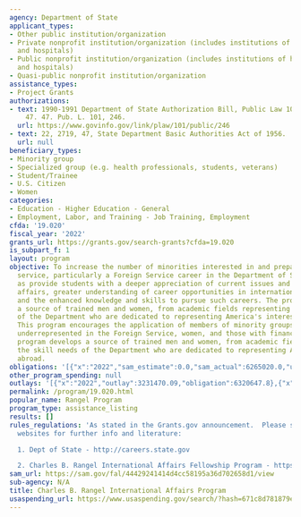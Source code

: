 ```yaml
---
agency: Department of State
applicant_types:
- Other public institution/organization
- Private nonprofit institution/organization (includes institutions of higher education
  and hospitals)
- Public nonprofit institution/organization (includes institutions of higher education
  and hospitals)
- Quasi-public nonprofit institution/organization
assistance_types:
- Project Grants
authorizations:
- text: 1990-1991 Department of State Authorization Bill, Public Law 101-246, 42 Stat.
    47. 47. Pub. L. 101, 246.
  url: https://www.govinfo.gov/link/plaw/101/public/246
- text: 22, 2719, 47, State Department Basic Authorities Act of 1956.
  url: null
beneficiary_types:
- Minority group
- Specialized group (e.g. health professionals, students, veterans)
- Student/Trainee
- U.S. Citizen
- Women
categories:
- Education - Higher Education - General
- Employment, Labor, and Training - Job Training, Employment
cfda: '19.020'
fiscal_year: '2022'
grants_url: https://grants.gov/search-grants?cfda=19.020
is_subpart_f: 1
layout: program
objective: To increase the number of minorities interested in and prepared for international
  service, particularly a Foreign Service career in the Department of State as well
  as provide students with a deeper appreciation of current issues and trends in international
  affairs, greater understanding of career opportunities in international affairs
  and the enhanced knowledge and skills to pursue such careers. The program develops
  a source of trained men and women, from academic fields representing the skill needs
  of the Department who are dedicated to representing America's interests abroad.
  This program encourages the application of members of minority groups historically
  underrepresented in the Foreign Service, women, and those with financial need.  The
  program develops a source of trained men and women, from academic fields representing
  the skill needs of the Department who are dedicated to representing America's interests
  abroad.
obligations: '[{"x":"2022","sam_estimate":0.0,"sam_actual":6265020.0,"usa_spending_actual":6192530.49},{"x":"2023","sam_estimate":6265020.0,"sam_actual":0.0,"usa_spending_actual":6268092.0},{"x":"2024","sam_estimate":6265020.0,"sam_actual":0.0,"usa_spending_actual":7720639.41}]'
other_program_spending: null
outlays: '[{"x":"2022","outlay":3231470.09,"obligation":6320647.8},{"x":"2023","outlay":572488.15,"obligation":6265912.0},{"x":"2024","outlay":0.0,"obligation":2384975.0}]'
permalink: /program/19.020.html
popular_name: Rangel Program
program_type: assistance_listing
results: []
rules_regulations: 'As stated in the Grants.gov announcement.  Please see the following
  websites for further info and literature:

  1. Dept of State - http://careers.state.gov

  2. Charles B. Rangel International Affairs Fellowship Program - https://rangelprogram.org/'
sam_url: https://sam.gov/fal/44429241414d4cc58195a36d702658d1/view
sub-agency: N/A
title: Charles B. Rangel International Affairs Program
usaspending_url: https://www.usaspending.gov/search/?hash=671c8d781879e6f88e1dd16a17c789f8
---
```

